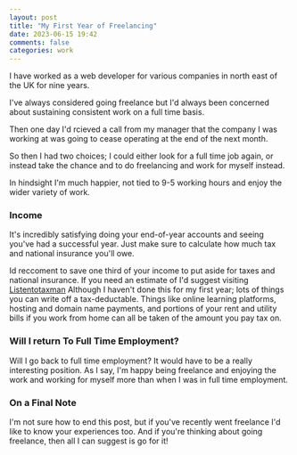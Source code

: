 ```yaml
---
layout: post
title: "My First Year of Freelancing"
date: 2023-06-15 19:42
comments: false
categories: work
---
```


I have worked as a web developer for various companies in north east of the UK for nine years.

I've always considered going freelance but I'd always been concerned about sustaining consistent work on a full time basis.

Then one day I'd rcieved a call from my manager that the company I was working at was going to cease operating at the end of the next month.

So then I had two choices; I could either look for a full time job again, or instead take the chance and  to do freelancing and work for myself instead.

In hindsight I'm much happier, not tied to 9-5 working hours and enjoy the wider variety of work.

<!-- ### Finding Clients
Thankfully I've not really had to advertise in the two years I've been freelancing.
Word of mouth is the most powerful form of advertising, and when I broke the news I was going freelance and immediately had a few enquiries.
With the ball rolling I've had enough enquiries through Twitter and email to keep myself busy.
Maintaining an active profile on a real-time social networking website like Twitter is vital, as well as other social networks such as LinkedIn. -->

### Income
It's incredibly satisfying doing your end-of-year accounts and seeing you've had a successful year. Just make sure to calculate how much tax and national insurance you'll owe.

Id reccoment to save one third of your income to put aside for taxes and national insurance. If you need an estimate of I'd suggest visiting [Listentotaxman](https://listentotaxman.com)
Although I haven't done this for my first year; lots of things you can write off a tax-deductable.
Things like online learning platforms, hosting and domain name payments, and portions of your rent and utility bills if you work from home can all be taken of the amount you pay tax on.

<!-- ### To Set Up a Company or to be Self Employed?
I also had to make the decision of setting up as a sole trader or a limited company when going freelance. I choose sole trader for various reasons.

Running a limited company involves more paperwork. I'd also be the only person in the “company” but limited companies require a minimum of two directors (and a secretary). I'd have to name another person as part of the company just to set it up, which just seemed like hassle. The rules on limited companies have since changed, and that only one director is needed.

Finances also work differently. As a sole trader, I am the company so my finances are the company's and vice versa. In a limited company, I'd be an employee and would have to take money as dividends. As I rent my apartment, being a sole trader means I can continue paying my rent as normal without having to take money from the company every month to pay my rent (and bills). -->

### Will I return To Full Time Employment?
Will I go back to full time employment? It would have to be a really interesting position.
As I say, I'm happy being freelance and enjoying the work and working for myself more than when I was in full time employment.

### On a Final Note
I'm not sure how to end this post, but if you've recently went freelance I'd like to know your experiences too.
And if you're thinking about going freelance, then all I can suggest is go for it!
